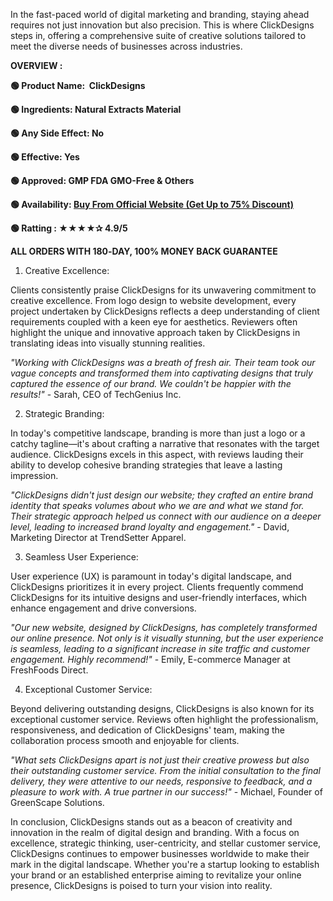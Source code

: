 <span style="font-weight: 400;">In the fast-paced world of digital marketing and branding, staying ahead requires not just innovation but also precision. This is where ClickDesigns steps in, offering a comprehensive suite of creative solutions tailored to meet the diverse needs of businesses across industries. </span>

<b>OVERVIEW :</b>

<b>🟢 Product Name:  ClickDesigns</b>

<b>🟢 Ingredients: Natural Extracts Material</b>

<b>🟢 Any Side Effect: No</b>

<b>🟢 Effective: Yes</b>

<b>🟢 Approved: GMP FDA GMO-Free &amp; Others</b>

<b>🟢 Availability: </b><a href="https://t.ly/6pU83"><b>Buy From Official Website (Get Up to 75% Discount)</b></a>

<b>🟢 Ratting : ★★★★✰ 4.9/5</b>

<b>ALL ORDERS WITH 180‑DAY, 100% MONEY BACK GUARANTEE</b>
<ol>
 	<li><span style="font-weight: 400;"> Creative Excellence:</span></li>
</ol>
<span style="font-weight: 400;">Clients consistently praise ClickDesigns for its unwavering commitment to creative excellence. From logo design to website development, every project undertaken by ClickDesigns reflects a deep understanding of client requirements coupled with a keen eye for aesthetics. Reviewers often highlight the unique and innovative approach taken by ClickDesigns in translating ideas into visually stunning realities.</span>

<i><span style="font-weight: 400;">"Working with ClickDesigns was a breath of fresh air. Their team took our vague concepts and transformed them into captivating designs that truly captured the essence of our brand. We couldn't be happier with the results!"</span></i><span style="font-weight: 400;"> - Sarah, CEO of TechGenius Inc.</span>
<ol start="2">
 	<li><span style="font-weight: 400;"> Strategic Branding:</span></li>
</ol>
<span style="font-weight: 400;">In today's competitive landscape, branding is more than just a logo or a catchy tagline—it's about crafting a narrative that resonates with the target audience. ClickDesigns excels in this aspect, with reviews lauding their ability to develop cohesive branding strategies that leave a lasting impression.</span>

<i><span style="font-weight: 400;">"ClickDesigns didn't just design our website; they crafted an entire brand identity that speaks volumes about who we are and what we stand for. Their strategic approach helped us connect with our audience on a deeper level, leading to increased brand loyalty and engagement."</span></i><span style="font-weight: 400;"> - David, Marketing Director at TrendSetter Apparel.</span>
<ol start="3">
 	<li><span style="font-weight: 400;"> Seamless User Experience:</span></li>
</ol>
<span style="font-weight: 400;">User experience (UX) is paramount in today's digital landscape, and ClickDesigns prioritizes it in every project. Clients frequently commend ClickDesigns for its intuitive designs and user-friendly interfaces, which enhance engagement and drive conversions.</span>

<i><span style="font-weight: 400;">"Our new website, designed by ClickDesigns, has completely transformed our online presence. Not only is it visually stunning, but the user experience is seamless, leading to a significant increase in site traffic and customer engagement. Highly recommend!"</span></i><span style="font-weight: 400;"> - Emily, E-commerce Manager at FreshFoods Direct.</span>
<ol start="4">
 	<li><span style="font-weight: 400;"> Exceptional Customer Service:</span></li>
</ol>
<span style="font-weight: 400;">Beyond delivering outstanding designs, ClickDesigns is also known for its exceptional customer service. Reviews often highlight the professionalism, responsiveness, and dedication of ClickDesigns' team, making the collaboration process smooth and enjoyable for clients.</span>

<i><span style="font-weight: 400;">"What sets ClickDesigns apart is not just their creative prowess but also their outstanding customer service. From the initial consultation to the final delivery, they were attentive to our needs, responsive to feedback, and a pleasure to work with. A true partner in our success!"</span></i><span style="font-weight: 400;"> - Michael, Founder of GreenScape Solutions.</span>

<span style="font-weight: 400;">In conclusion, ClickDesigns stands out as a beacon of creativity and innovation in the realm of digital design and branding. With a focus on excellence, strategic thinking, user-centricity, and stellar customer service, ClickDesigns continues to empower businesses worldwide to make their mark in the digital landscape. Whether you're a startup looking to establish your brand or an established enterprise aiming to revitalize your online presence, ClickDesigns is poised to turn your vision into reality.</span>

&nbsp;
